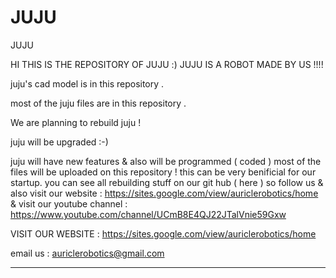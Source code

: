 # JUJU
JUJU


HI THIS IS THE REPOSITORY OF JUJU :) JUJU IS A ROBOT MADE BY US !!!!
 

juju's cad model is in this repository . 

most of the juju files are in this repository .


We are planning to rebuild juju !






juju will be upgraded  :-)







juju will have new features & also will be programmed ( coded ) 
most of the files will be uploaded on this repository !
this can be very benificial for our startup.
you can see all rebuilding stuff on our git hub ( here ) so follow us & also visit our website : https://sites.google.com/view/auriclerobotics/home
& visit our youtube channel :  https://www.youtube.com/channel/UCmB8E4QJ22JTalVnie59Gxw

VISIT OUR WEBSITE : https://sites.google.com/view/auriclerobotics/home

email us :  auriclerobotics@gmail.com

_____________________________________________________________________________________________________________________________________________________________
